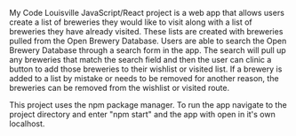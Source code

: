 My Code Louisville JavaScript/React project is a web app that allows users create a list of breweries they would like to visit along with a list of breweries they have already visited. These lists are created with breweries pulled from the Open Brewery Database. Users are able to search the Open Brewery Database through a search form in the app. The search will pull up any breweries that match the search field and then the user can clinic a button to add those breweries to their wishlist or visited list. If a brewery is added to a list by mistake or needs to be removed for another reason, the breweries can be removed from the wishlist or visited route. 

This project uses the npm package manager. To run the app navigate to the project directory and enter "npm start" and the app with open in it's own localhost.  



